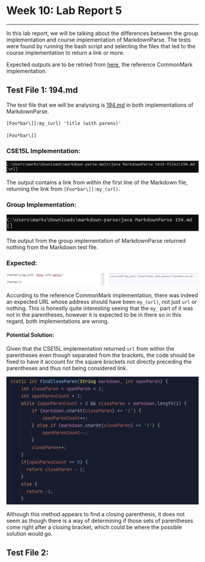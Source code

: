 # Week 10: Lab Report 5
***

In this lab report, we will be talking about the differences between the group
implementation and course implementation of MarkdownParse. The tests were found
by running the bash script and selecting the files that led to the course 
implementation to return a link or more.

Expected outputs are to be retried from 
[here](https://spec.commonmark.org/dingus/), the reference CommonMark 
implementation.

## Test File 1: 194.md

The test file that we will be analysing is 
[194.md](Screenshots/lab_report_5/194.md) in both implementations of 
MarkdownParse. 
```
[Foo*bar\]]:my_(url) 'title (with parens)'

[Foo*bar\]]
```

### CSE15L Implementation: 
![Image](Screenshots/lab_report_5/cse15l_1_implementation_194.png)

The output contains a link from within the first line of the Markdown file, 
returning the link from `[Foo*bar\]]:my_(url)`.

### Group Implementation:
![Image](Screenshots/lab_report_5/group_implementation_194.png)

The output from the group implementation of MarkdownParse returned nothing from 
the Markdown test file.

### Expected:
![Image](Screenshots/lab_report_5/194_expected.png)

According to the reference CommonMark implementation, there was indeed an 
expected URL whose address should have been `my_(url)`, not just `url` or 
nothing. This is honestly quite interesting seeing that the `my_` part of it 
was not in the parentheses, however it is expected to be in there so in this 
regard, both implementations are wrong.

#### Potential Solution:

Given that the CSE15L implementation returned `url` from within the parentheses
even though separated from the brackets, the code should be fixed to have it 
account for the square brackets not directly preceding the parentheses and thus
not being considered link.

![Image](Screenshots/lab_report_5/cse15l_method.png)

Although this method appears to find a closing parenthesis, it does not seem as 
though there is a way of determining if those sets of parentheses come right 
after a closing bracket, which could be where the possible solution would go.


## Test File 2:

